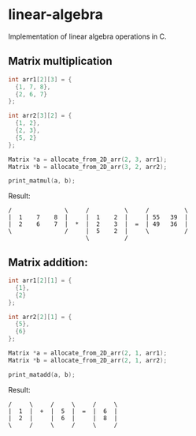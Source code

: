 # linear-algebra
Implementation of linear algebra operations in C.

## Matrix multiplication
```c
int arr1[2][3] = {
  {1, 7, 8},
  {2, 6, 7}
};

int arr2[3][2] = {
  {1, 2},
  {2, 3},
  {5, 2}
};

Matrix *a = allocate_from_2D_arr(2, 3, arr1);
Matrix *b = allocate_from_2D_arr(3, 2, arr2);

print_matmul(a, b);
```
Result:
```
/               \     /          \     /          \
|  1    7    8  |     |  1    2  |     | 55   39  |
|  2    6    7  |  *  |  2    3  |  =  | 49   36  |
\               /     |  5    2  |     \          /
                      \          /
```

## Matrix addition:
```c
int arr1[2][1] = {
  {1},
  {2}
};

int arr2[2][1] = {
  {5},
  {6}
};

Matrix *a = allocate_from_2D_arr(2, 1, arr1);
Matrix *b = allocate_from_2D_arr(2, 1, arr2);

print_matadd(a, b);
```
Result:
```
/     \     /     \     /     \
|  1  |  +  |  5  |  =  |  6  |
|  2  |     |  6  |     |  8  |
\     /     \     /     \     /
```
